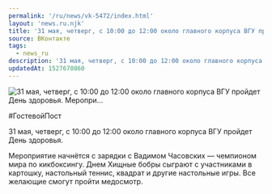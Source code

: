 ```yaml
---
permalink: '/ru/news/vk-5472/index.html'
layout: 'news.ru.njk'
title: '31 мая, четверг, с 10:00 до 12:00 около главного корпуса ВГУ пройдет День здоровья. Меропри'
source: ВКонтакте
tags:
  - news_ru
description: '31 мая, четверг, с 10:00 до 12:00 около главного корпуса ВГУ пройдет День здоровья. Меропри…'
updatedAt: 1527670860
---
```

![31 мая, четверг, с 10:00 до 12:00 около главного корпуса ВГУ пройдет День здоровья. Меропри…](https://sun9-38.userapi.com/impf/LGrxQTKLFcL2OYaTvcOESYnHWTQsLDXb68BsVA/9mvmJUvTrKc.jpg?size=1280x848&quality=96&sign=d4ee05f9b6dd65edbbce3269772f2c53&c_uniq_tag=F_MWCST1_2hlyemvcvjwZc8HH686IarruFxyHX6dg2A&type=album)

#ГостевойПост

31 мая, четверг, с 10:00 до 12:00 около главного корпуса ВГУ пройдет День здоровья.

Мероприятие начнётся с зарядки с Вадимом Часовских — чемпионом мира по кикбоксингу. Днем Хищные бобры сыграют c участниками в картошку, настольный теннис, квадрат и другие настольные игры. Все желающие смогут пройти медосмотр.
